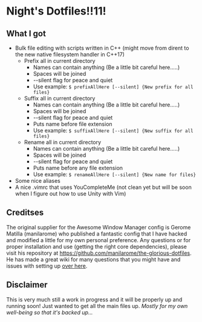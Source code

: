 # Night's Dotfiles!!11!
## What I got
- Bulk file editing with scripts written in C++ (might move from dirent to the new native filesystem handler in C++17)
    - Prefix all in current directory
        - Names can contain anything (Be a little bit careful here.....)
        - Spaces will be joined
        - --silent flag for peace and quiet
        - Use example: `$ prefixAllHere [--silent] {New prefix for all files}`
    - Suffix all in current directory 
        - Names can contain anything (Be a little bit careful here.....)
        - Spaces will be joined
        - --silent flag for peace and quiet
        - Puts name before file extension
        - Use example: `$ suffixAllHere [--silent] {New suffix for all files}`
    - Rename all in current directory
        - Names can contain anything (Be a little bit careful here.....)
        - Spaces will be joined
        - --silent flag for peace and quiet
        - Puts name before any file extension
        - Use example: `$ renameAllHere [--silent] {New name for files}`
- Some nice aliases
- A nice .vimrc that uses YouCompleteMe (not clean yet but will be soon when I figure out how to use Unity with Vim)

## Creditses
The original supplier for the Awesome Window Manager config is Gerome Matilla (manilarome) who published a fantastic config that I have hacked and modified a little for my own personal preference.  Any questions or for proper installation and use (getting the right core dependencies), please visit his repository at <https://github.com/manilarome/the-glorious-dotfiles>.
He has made a great wiki for many questions that you might have and issues with setting up [over here](https://github.com/manilarome/the-glorious-dotfiles/wiki).

## Disclaimer
This is very much still a work in progress and it will be properly up and running soon!  Just wanted to get all the main files up.  *Mostly for my own well-being so that it's backed up...*

